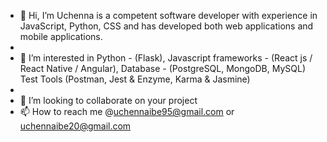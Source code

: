 - 👋 Hi, I’m Uchenna is a competent software developer with experience in JavaScript, Python, 
CSS and has developed both web applications and mobile applications. 
- 
- 👀 I’m interested in Python - (Flask), Javascript frameworks - (React js / React Native / Angular), Database - (PostgreSQL, MongoDB, MySQL) 
Test Tools (Postman, Jest & Enzyme, Karma & Jasmine)
- 
- 💞️ I’m looking to collaborate on your project
- 📫 How to reach me @uchennaibe95@gmail.com or uchennaibe20@gmail.com

<!---
codewheezy/codewheezy is a ✨ special ✨ repository because its `README.md` (this file) appears on your GitHub profile.
You can click the Preview link to take a look at your changes.
--->
